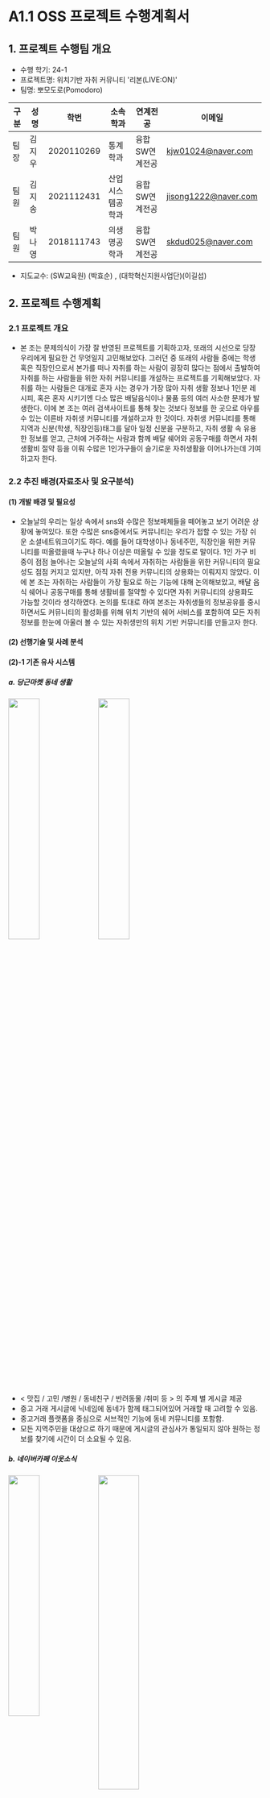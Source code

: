 # A1.1 OSS 프로젝트 수행계획서

## 1. 프로젝트 수행팀 개요

* 수행 학기: 24-1 
* 프로젝트명: 위치기반 자취 커뮤니티 '리본(LIVE:ON)' 
* 팀명: 뽀모도로(Pomodoro)    

구분 | 성명 | 학번 | 소속학과 | 연계전공 | 이메일
------|-------|-------|-------|-------|-------
팀장 | 김지우 | 2020110269 | 통계학과 | 융합SW연계전공 | kjw01024@naver.com         
팀원 | 김지송 | 2021112431 | 산업시스템공학과 | 융합SW연계전공 | jisong1222@naver.com        
팀원 | 박나영 | 2018111743 | 의생명공학과 | 융합SW연계전공 | skdud025@naver.com        

* 지도교수: (SW교육원)      (박효순)     , (대학혁신지원사업단)(이길섭)

## 2. 프로젝트 수행계획  

### 2.1 프로젝트 개요

* 본 조는 문제의식이 가장 잘 반영된 프로젝트를 기획하고자, 또래의 시선으로 당장 우리에게 필요한 건 무엇일지 고민해보았다. 그러던 중 또래의 사람들 중에는 학생 혹은 직장인으로서 본가를 떠나 자취를 하는 사람이 굉장히 많다는 점에서 출발하여 자취를 하는 사람들을 위한 자취 커뮤니티를 개설하는 프로젝트를 기획해보았다. 자취를 하는 사람들은 대개로 혼자 사는 경우가 가장 많아 자취 생활 정보나 1인분 레시피, 혹은 혼자 시키기엔 다소 많은 배달음식이나 물품 등의 여러 사소한 문제가 발생한다. 이에 본 조는 여러 검색사이트를 통해 찾는 것보다 정보를 한 곳으로 아우를 수 있는 이른바 자취생 커뮤니티를 개설하고자 한 것이다. 자취생 커뮤니티를 통해 지역과 신분(학생, 직장인등)태그를 달아 일정 신분을 구분하고, 자취 생활 속 유용한 정보를 얻고, 근처에 거주하는 사람과 함께 배달 쉐어와 공동구매를 하면서 자취 생활비 절약 등을 이뤄 수많은 1인가구들이 슬기로운 자취생활을 이어나가는데 기여하고자 한다.

### 2.2 추진 배경(자료조사 및 요구분석)  

#### (1) 개발 배경 및 필요성  

* 오늘날의 우리는 일상 속에서 sns와 수많은 정보매체들을 떼어놓고 보기 어려운 상황에 놓여있다. 또한 수많은 sns중에서도 커뮤니티는 우리가 접할 수 있는 가장 쉬운 소셜네트워크이기도 하다. 예를 들어 대학생이나 동네주민, 직장인을 위한 커뮤니티를 떠올렸을때 누구나 하나 이상은 떠올릴 수 있을 정도로 말이다. 1인 가구 비중이 점점 늘어나는 오늘날의 사회 속에서 자취하는 사람들을 위한 커뮤니티의 필요성도 점점 커지고 있지만, 아직 자취 전용 커뮤니티의 상용화는 이뤄지지 않았다. 이에 본 조는 자취하는 사람들이 가장 필요로 하는 기능에 대해 논의해보았고, 배달 음식 쉐어나 공동구매를 통해 생활비를 절약할 수 있다면 자취 커뮤니티의 상용화도 가능할 것이라 생각하였다. 논의를 토대로 하여 본조는 자취생들의 정보공유를  중시하면서도 커뮤니티의 활성화를 위해 위치 기반의 쉐어 서비스를 포함하여 모든 자취정보를 한눈에 아울러 볼 수 있는 자취생만의 위치 기반 커뮤니티를 만들고자 한다.  

#### (2) 선행기술 및 사례 분석  
#### (2)-1 기존 유사 시스템
##### a. 당근마켓 동네 생활

<p align="left">  
 <img src="https://github.com/CSID-DGU/2024-1-OSSProj-Pomodoro-03/blob/main/Doc/Images/%EB%B0%B1%EC%84%9D%EB%8F%99.png" align="left" width="35%">  
 <img src="https://github.com/CSID-DGU/2024-1-OSSProj-Pomodoro-03/blob/main/Doc/Images/%EC%96%91%EC%9E%AC%EB%8F%99.png" align="center" width="35%"> 
 </figcaption></p>


* < 맛집 / 고민 /병원 / 동네친구 / 반려동물 /취미 등 > 의 주제 별 게시글 제공
* 중고 거래 게시글에 닉네임에 동네가 함께 태그되어있어 거래할 때 고려할 수 있음. 
* 중고거래 플랫폼을 중심으로 서브적인 기능에 동네 커뮤니티를 포함함.
* 모든 지역주민을 대상으로 하기 때문에 게시글의 관심사가 통일되지 않아 원하는 정보를 찾기에 시간이 더 소요될 수 있음.

 ##### b. 네이버카페 이웃소식 
 <p align="left">  
 <img src="https://github.com/CSID-DGU/2024-1-OSSProj-Pomodoro-03/blob/main/Doc/Images/%EB%84%A4%EC%9D%B4%EB%B2%84%EC%B9%B4%ED%8E%98%EC%9D%B4%EC%9B%83.png" align="left" width="35%">  
 <img src="https://github.com/CSID-DGU/2024-1-OSSProj-Pomodoro-03/blob/main/Doc/Images/%EB%84%A4%EC%9D%B4%EB%B2%84%EC%B9%B4%ED%8E%98%EC%9D%B4%EC%9B%832.png" align="center" width="40%"> 
 </figcaption></p>
 <br><br><br><br>      

* 각 동네 별 중고거래 및 < 동네생활정보 / 맛집,카페 / 일상 / 건강,운동 등>의 이웃소식 카테고리 정보를 리스트 형태로 제공
* 이웃 커뮤니티 관련 선행사례 비교 표
  
 <img width="500" alt="image" src="https://github.com/CSID-DGU/2024-1-OSSProj-Pomodoro-03/blob/main/Doc/Images/%EC%84%A0%ED%96%89%EC%82%AC%EB%A1%80%EB%B9%84%EA%B5%90%ED%91%9C.png">    

 ##### c. 배달의 민족 : 함께 주문 

<img width="250" alt="image" src="https://github.com/CSID-DGU/2024-1-OSSProj-Pomodoro-03/blob/main/Doc/Images/%EB%B0%B0%EB%AF%BC.png">

* 배달의 민족 앱 내에서 ‘함께주문’ 기능을 통해 친구, 직장동료, 가족 등 함께 주문을 통해 배달료를 아끼는 서비스를 개발
* 하지만 서로 아는 사이 라는 전제하에 사용할 수 있는 기능으로, 함께주문할 사람을 구하는 커뮤니티가 따로 존재하지 않음.
* 쉐어 기능 구현 선행사례 비교 표

  <img width="550" alt="image" src="https://github.com/CSID-DGU/2024-1-OSSProj-Pomodoro-03/blob/main/Doc/Images/%EC%84%A0%ED%96%89%EC%82%AC%EB%A1%80%EB%B9%84%EA%B5%90%ED%91%9C2.png">

#### (2)-2 이번 프로젝트는 기존 시스템과 어떤 차이점을 가질 수 있는가? 
##### a. 당근마켓 동네 생활
 - 정보 검색 시 키워드 혹은 카테고리에 의존
 - 지역과 위치에 따른 직관적인 정보를 파악하기 어려움
 - 쉐어 기능을 활성화 시킬 수 있는 방안이 다소 부족함
##### b. 우리 프로젝트만의 독창성 : 위치 기능 + 지도 시각화 제시
 - 주변의 실시간 정보를 직관적으로 확인할 수 있어 정보에 대한 접근성이 향상됨
 - 지역의 커뮤니티 형성에 대한 의미 大
 - 지역 자취생들의 유대감 형성에 기여
 - 위치기반으로 지도 시각화 제시를 통해 쉐어기능의 활성화를 촉진시켜 자취생들의 생활비 절약에 기여


### 2.3 목표 및 내용  

#### (1) 개발 목표  

 - 첫째로 자취생들이 가장 필요로 하는 자취생활 정보를 한눈에 모아볼 수 있는 커뮤니티를 개설하고자 한다. 자취생들 간 함께 배달 주문, 생필품 등 필요 물품 공동구매, 취미 공유 등을 함께 할 이웃 자취생들을 모집할 수 있는 “쉐어” 기능을 제공하며, 그 외 일반 커뮤니티를 통해 1인분 요리 레시피, 자취 꿀팁과 같은 자취생활 정보 공유 게시판과 자유로운 소통게시판을 개설하는 것을 기본으로 커뮤니티를 구축하고자 한다.
 - 둘째로 자취생들을 위한 커뮤니티에 우리 커뮤니티 서비스만의 독창성을 부여하고자, 지도에 위치별로 게시글을 볼 수 있는 기능을 제공한다. 배달 주문, 공동구매 특성 상 위치 정보가 쉐어 참여의 주요 요인으로 작용하기 때문에, 이러한 위치 정보를 한 눈에 알아볼 수 있게 하여 더욱 활용도를 높일 것이다. 추가로 위치 정보 기반으로 공유된 지역 관련 소식 또한 한 눈에 직관적으로 파악할 수 있도록 하여 이웃 간 커뮤니티의 적극적인 활성화를 돕는다.
 - 셋째로 커뮤니티 가입 시, 자취생들의 닉네임 설정과 더불어 직업 태그 (대학생 / 직장인 / 기타 등) 와 지역 태그(@@구) 를 부여한다. 이때 위치정보 기반의 동네 인증을 거쳐 지역 태그를 부여함으로써 사용자 위치정보에 대한 신뢰성을 확보할 수 있다. 이러한 태그 정보를 통해 관심 있는 동네 위주로 쉐어 정보 및 지역 소식들을 활용할 수 있으며, 동일 지역 및 직업 간 공감대 형성을 도와 커뮤니티를 더욱 활성화 할 수 있다.
#### (2) 개발 내용  
#### (2)-1. 최종 결과물이 갖는 기능 , 특징 및 성능 수준  
<주요 기능 및 특징>
##### a. 카카오맵 API 활용을 통한 지도 형태의 시각화 제공
- 사용자가 작성한 글을 지도 위의 사용자 위치에 직접 표시한다.
- 직관적인 지도를 통해 주변의 쉐어글 및 정보성 글을 한눈에 확인할 수 있다.
##### b. 일반적인 커뮤니티 기능 포함
- 정보 공유 및 자유로운 소통 공간을 제공하여 커뮤니티로서의 역할을 활성화한다.
- 익명 게시판을 제공하여 사용자가 지역 및 직업에 구애받지 않고 자유롭게 소통할 수 있는 기회를 부여한다.
##### c. 다양한 쉐어 기능 제공
- 배달 음식 쉐어 : 배달료 절감 및 다양한 음식 경험 공유
- 공동 구매 : 합리적인 가격으로 자취생에게 적합한 양만큼만 나누어 구매
- 취미 : 운동, 문화생활 등의 취미를 함께함으로써 지역의 커뮤니티 활성화에 기여
<기대 성능 수준>
##### a. 사용자 경험 관련
- 쾌적하고 응답성 빠른 사용자 인터페이스 : 지연없는 페이지 (게시글) 로딩
- 편리하고 직관적인 기능 : 사용자가 쉽고 빠르게 원하는 정보를 활용할 수 있도록 함
##### b. 확장성 및 안정성
- 사용자 트래픽 최적화
- 높은 가동 시간 및 안정성
- 높은 보안 수준 : 위치 정보 활용 특성 상, 강력한 보안 필요
##### c. 기타
- 지속적인 성능 모니터링 및 사용자 피드백
- 데이터베이스 최적화
#### (2)-2. 최종 설계 결과물의 예상 모습 

<p align="left">  
 <img src="https://github.com/CSID-DGU/2024-1-OSSProj-Pomodoro-03/blob/main/Doc/Images/%EA%B2%B0%EA%B3%BC%EB%AC%BC%EC%98%88%EC%83%811.png" align="left" width="35%"> 지도형태 화면
 <img src="https://github.com/CSID-DGU/2024-1-OSSProj-Pomodoro-03/blob/main/Doc/Images/%EA%B2%B0%EA%B3%BC%EB%AC%BC%EC%98%88%EC%83%812.png" align="center" width="25%"> 리스트 형태
 </figcaption></p>

  <img width="450" alt="image" src="https://github.com/CSID-DGU/2024-1-OSSProj-Pomodoro-03/blob/main/Doc/Images/%EA%B2%B0%EA%B3%BC%EB%AC%BC%EC%98%88%EC%83%813.png">

< 지도 화면에서 특정 게시글을 클릭했을 때, 뜨는 형태 >

#### (2)-2. 최종 설계 결과물의 예상 모습
##### a. 위치 기반 시각화 화면 제공
- 현재 위치 기반 정보
    - 주변 쉐어 게시글 목록 및 지도표시
- 사용자 위치 관련기능
    - GPS기반의 사용자 위치 파악 기능
    - 위치 검색 및 필터링 기능
    - 사용자 위치 재설정 기능
##### b. 커뮤니티 기능
- 쉐어 커뮤니티
    - 쉐어 카테고리( 배달 /공구 /취미)및 모집 인원 설정
    - 쉐어 게시글 작성(텍스트, 이미지, 영상 첨부 가능)
    - 쉐어 참여 기능
    - 검색 및 필터링 기능
    - 댓글 및 조회수, 북마크 기능
    - 댓글/북마크 알림 기능
- 일반 커뮤니티
    - 게시글 작성 및 카테고리 설정 ( 자취생활 팁 / 자유 / 익명 등)
    - 익명 게시판 제공
    - 댓글 및 조회수, 북마크 기능
##### c. 사용자 기능
- 회원가입 및 로그인
- 프로필 관리 : 프로필 사진, 소개글, 비밀번호 변경
- 알림설정 : 댓글, 북마크, 쉐어 모집등 알림설정
- 활동내역확인 : 작성한 게시글 및 댓글 , 참여한 쉐어 목록 확인 등
##### d. 관리자 기능
- 게시글 관리 : 게시글 승인, 삭제, 카테고리 이동
- 댓글 관리 : 댓글 삭제, 관리
- 사용자 관리 : 사용자 정보 확인, 관리

<주요 시스템 구성>

<img width="450" alt="image" src="https://github.com/CSID-DGU/2024-1-OSSProj-Pomodoro-03/blob/main/Doc/Images/%EC%A3%BC%EC%9A%94%EC%8B%9C%EC%8A%A4%ED%85%9C%EA%B5%AC%EC%84%B1.png">

#### (3) 대안 도출 및 구현 계획 (다양한 가능성과 대안)  

* **웹 개발 VS 앱개발**
    * 프로젝트의 큰 틀이 커뮤니티, 즉 사용자간의 소통이 가장 큰 수행기능이라고 여겨 앱개발을 진행하고자 하였지만 각 운영체제에 맞는 언어를 사용해야한다는 단점과 별도의 앱개발 시간 소요가 크다고 판단. 웹개발로 진행하기로 결정.
    * 웹기반이기에 인터넷의 영향을 받지만 자취인들의 커뮤니티인 만큼 집 안에서 커뮤니티를 사용할 확률이 높다고 판단하여 인터넷이 커뮤니티 사용자의 거부 요건이 되지 않을 것이라 생각됨.
    * HTML과 CSS 등을 사용하여 개발예정.
* **커뮤니티의 사용 대상 범위 (대상 제한 vs 모든 자취생)**  
    * ‘중구 대학생’과 같은 특정 지역과 직업으로 대상을 제한하여 프로젝트를 진행하려고 논의 하였으나, 커뮤니티의 이용자 수가 적을 것으로 예상됨.
    * 커뮤니티는 이용자 수가 많을 수록 커뮤니티 서비스의 제 기능을 수행할 수 있을것이라 판단하여 대상을 너무 제한하는 것은 커뮤니티의 활성화를 저해한다고 판단하였음.
    * 사용자가 글을 작성할 시 ‘중구 대학생’,’강남구 직장인’ 등의 태그를 부여하기로 하였고, 우리 지역에서 올린 게시글을 모아볼 수 있는 기능을 구현하기로함.
    * 카카오맵 API를 활용하여 지도 내 게시글을 볼 수 있도록 구현하고자 함. 너무 많은 범위를 구현하려고 하면 다른 기능을 구현할 시간이 없을 수 있기 때문에 서울에 거주하는 자취생으로 한정하기로 최종 결정. 개발 과정에 따라 범위를 넓힐 수 있음.
* **커뮤니티 내 핵심 기능 고려**
    * **커뮤니티 내 룸메이트 매칭 서비스**  
생활비 절약이 중요할 자취생을 위해 서로 원하는 조건에 부합하는 룸메이트를 찾을 수 있는 서비스를 구현하고자 논의함.  
조건에 맞는 추천 시스템을 적용하기 위해서는 많은 수의 이용자가 필요하며, 악용될 우려가 있다고 판단됨. 또한 커뮤니티의 익명 특성상  ‘사람들이 과연 얼굴도 모르는 사람과 룸메이트를 하는 것에 거부감이 없을까’ 와 같은 고민에 따른 대안도 고려해야 하기 때문에 최종적으로 룸메이트 매칭 서비스는 하지 않기로 결정.
    * **주요 시설 정보제공 서비스 구현**  
  혼자 사는 자취생들이 아프거나 급하게 어떤 물품을 구비해야할 때를 위한 주변 약국과 병원, 마트 등의 주요 시설들의 위치와 영업 정보를 제공하는 기능을 구현하고자 논의함.  
이미 다양한 지도앱(네이버지도, 카카오맵 등)에 상세히 나와있는 점을 고려하여 사용자가 기능을 활용하지 않을 것이라 판단하에 주요시설 정보제공은 하지 않기로 결정.
    * **위치 기반 쉐어커뮤니티 구현**  
  자취생 전용 커뮤니티인 만큼 배달음식나누기나 물품 공동구매와 같은 쉐어 기능이 중요하고 또 활성화시키기 위해서는 위치 기반의 쉐어커뮤니티 기능이 필요하다고 판단됨.  
지도위에 표시된 게시글을 통해 이용자가 쉐어할 수 있는 범위를 직접 판단할 수 있게끔하여 쉐어의 기능을 활성화 시키고자 하는 것이 가장 큰 목표.  또한 악용될 우려를 생각하여 게시글은 지도 위에 직접적인 표시가 아닌 반경 700m이내의 반원으로 표시될 예정.
* **기능 구현을 위한 자료 구조 정의**  
서비스 구현을 위한 데이터베이스 구성에 필요한 데이터 개체와 속성에 대해 정의  
[회원정보] user: user_id(primary key), nickname, password, email  
[게시판정보] board: board_id(primary key), user_id, title, content, create_time  
[쉐어 정보] share: share_id(primary key), product, user_id, create_time, capacity, location  
[쉐어 확정] confirmed_share: confirmed_id(primary key), share_id, user_id, sharewith, location  
*추후 개발 진행에 따라 개체와 속성에 변화가 생길 수 있음  


#### (4) 설계의 현실적 제한요소(제약조건)
##### a. 비용 및 제품화 할 시의 고려사항
- 앱개발 대신 웹개발로 진행하는 만큼 상대적으로 비용이 덜들어가지만, 허용 범위 내에서 개발을 진행하는 것이 중요하다
##### b. 동작환경에 대한 명확한 제약조건
- 웹으로 설계를 하게 된다면 인터넷 없이는 제한적인 기능만 사용하게 되므로 사용자의 원만한 인터넷 환경이 요구된다.
##### c. 개발환경에 대한 명확한 제약 요건 
- 웹 프로젝트로 개발할 시 하드웨어의 기능을 원활하게 사용할 수 없으므로 가능한 사용자의 하드웨어 기능에 의존하지 않도록 개발해야한다.
- 반응형 웹프로젝트를 위해 기기 별 화면 크기 고려가 중요하다.
- 모든 사용자의 웹 버전 관리 및 업데이트를 개발자가 중앙에서 제어하기 때문에 사용자가 유연한 접속을 할 수 있도록 개발하는 것에 유의해야한다.
- 웹개발은 모든 기기에서 접근할 수 있다는 장점이 있지만 그만큼 모든 기기에서 최적화 될 수 있는 개발코드를 작성하는 것이 중요하다.
- 팀 내에서 아직 아무도 프론트엔드와 백엔드를 구현해보지 못했기 때문에 개발 속도가 상당히 더딜 것으로 예상되므로 개발하면서 충분한 공부와 난관에 부딪히더라도 굽히지 않는 마인드가 필요하다.
##### d. 사회성 : 사회적 / 환경적 영향, 건강 / 안전 문제, 법적 제약, 윤리적 문제
- 닉네임제로 운영시에도 게시글과 태그를 통해 특정인을 구분할 수 있으며, 개인 프라이버시가 침해될 수 있기 때문에 익명게시판을 개설하여 이용자들이 마음 놓고 글을 게시할 수 있도록 한다.
- 독창적으로 개발하는 부분인 ‘위치별 쉐어게시물 띄우기 기능’의 악용 가능성이 존재한다 (ex. 특정인 구분, 자취하는 곳의 위치가 드러날 우려). 이에 쉐어글을 특정 위치 표시하지 않고 반경 약 700m 기준의 반원으로 표시하는 것으로 사용자의 거주지가 드러나지 않도록 한다.

#### (5) 개발 환경  
* 최종 설계 결과물의 구현 수단

<img width="450" alt="image" src="https://github.com/CSID-DGU/2024-1-OSSProj-Pomodoro-03/blob/main/Doc/Images/sw%EA%B0%9C%EB%B0%9C%ED%99%98%EA%B2%BD.png">

### 2.4  기대효과  

* 첫째, 게시판을 통해 자취생들 간 소통과 정보 교환이 활발해질 것이다. 익명게시판에선 보다 자유로운 소통이 가능하고, 정보게시판에선 자취에 필요한 유용한 정보들을 주고받을 수 있다. 이는 자취생들 간의 사회적 연결을 강화하고, 서로의 경험을 공유함으로써 삶의 질을 향상시킬 것이다. 
* 둘째, 배달 쉐어와 공동구매 기능을 통해 자취생들에게 경제적 이점을 줄 수 있다. 배달 쉐어를 통해 배달비를 절약하고, 공동구매를 통해 생필품 등 필요한 물건을 저렴하게 구매할 수 있다면 경제적으로 여유가 없는 자취생들에게 큰 도움이 될 것이다. 특히 이런 쉐어 기능에서는 지도 위에 게시글을 띄울 수 있도록 하여 사용자들이 직관적으로 게시물이 올라온 위치를 파악하고 본인과 가까운 위치의 사람들과 이 기능을 이용할 수 있다.
* 셋째, 좋아요와 북마크 기능, 높은 조회수의 글을 띄워주는 기능을 통해 사용자들이 유용한 컨텐츠에 쉽게 접근할 수 있다. 또한 쉐어 게시글 내에 채팅 기능을 구현하여 쉽고 빠른 쉐어가 가능하다. 

### 2.5  추진일정  

* 세부 작업에 대한 간트챠트  

<img width="600" alt="image" src="https://github.com/CSID-DGU/2024-1-OSSProj-Pomodoro-03/blob/main/Doc/Images/%EA%B0%84%ED%8A%B8%EC%B0%A8%ED%8A%B8%202.png">

### 2.6 참고문헌  

1. 이현주, 함께 주문을 외워보자, 배민다움today, https://story.baemin.com/5357/ , 2023.01
2. 김은혜 외 8인, 반려식물 커뮤니티, 씨앗 https://github.com/INFP-Study/CIAT?tab=readme-ov-file , 2021
3. 심재운 외 4인, 1인가구를 위한 플랫폼, 둥지, https://github.com/DoongG/DoongG-Client?tab=readme-ov-file , 2023.12

### 2.7 성과창출 계획  

항목 | 세부내용 | 예상(달성)시기  
------|------------|-------
Github 등록 | 프로젝트 개발에 따른 내용들을 github에 등록 | 24년 6월 초
SW등록 | 프로젝트 개발 완성후 웹형식으로 SW 등록 | 24년 6월 초  
